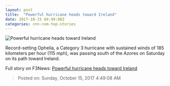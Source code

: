 ```yaml
---
layout: post
title:  "Powerful hurricane heads toward Ireland"
date: 2017-10-15 04:49:08Z
categories: cnn-com-top-stories
---
```


![Powerful hurricane heads toward Ireland](http://cdn.cnn.com/cnnnext/dam/assets/171014153621-hurricane-ophelia-101317-super-tease.jpg)

Record-setting Ophelia, a Category 3 hurricane with sustained winds of 185 kilometers per hour (115 mph), was passing south of the Azores on Saturday on its path toward Ireland.


Full story on F3News: [Powerful hurricane heads toward Ireland](http://www.f3nws.com/n/f4qzuH)

> Posted on: Sunday, October 15, 2017 4:49:08 AM
